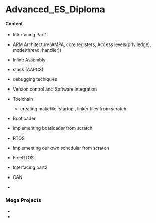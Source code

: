 # Advanced_ES_Diploma


#### Content

- Interfacing Part1
 - ARM Architecture(AMPA, core registers, Access levels(priviledge), mode(thread, handler))
 - Inline Assembly
 - stack (AAPCS)
 - debugging techiques
- Version control and Software Integration

- Toolchain
  - creating makefile, startup , linker files from scratch 

- Bootloader
 - implementing boatloader from scratch
- RTOS
 -  implementing our  own schedular from scratch 
 - FreeRTOS 
- Interfacing part2
 - CAN
 - 

### Mega Projects
- 


-  